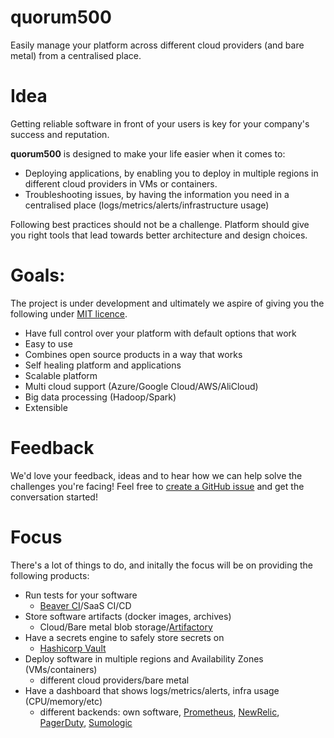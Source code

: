 # quorum500

Easily manage your platform across different cloud providers (and bare metal) from a centralised place.

# Idea

Getting reliable software in front of your users is key for your company's success and reputation.

**quorum500** is designed to make your life easier when it comes to:
* Deploying applications, by enabling you to deploy in multiple regions in different cloud providers in VMs or containers.
* Troubleshooting issues, by having the information you need in a centralised place (logs/metrics/alerts/infrastructure usage)

Following best practices should not be a challenge. Platform should give you right tools that lead towards better architecture and design choices.

# Goals:

The project is under development and ultimately we aspire of giving you the following under [MIT licence](https://github.com/advanced-research/quorum500/blob/master/LICENSE).

- Have full control over your platform with default options that work
- Easy to use
- Combines open source products in a way that works
- Self healing platform and applications
- Scalable platform
- Multi cloud support (Azure/Google Cloud/AWS/AliCloud)
- Big data processing (Hadoop/Spark)
- Extensible

# Feedback

We'd love your feedback, ideas and to hear how we can help solve the challenges you're facing! Feel free to [create a GitHub issue](https://github.com/advanced-research/quorum500/issues/new) and get the conversation started!

# Focus

There's a lot of things to do, and initally the focus will be on providing the following products:

- Run tests for your software
	- [Beaver CI](https://github.com/BeaverCI)/SaaS CI/CD
- Store software artifacts (docker images, archives)
	- Cloud/Bare metal blob storage/[Artifactory](https://jfrog.com/artifactory/)
- Have a secrets engine to safely store secrets on
	- [Hashicorp Vault](https://www.vaultproject.io/)
- Deploy software in multiple regions and Availability Zones (VMs/containers)
	- different cloud providers/bare metal
- Have a dashboard that shows logs/metrics/alerts, infra usage (CPU/memory/etc)
	- different backends: own software, [Prometheus](https://prometheus.io/), [NewRelic](https://newrelic.com/), [PagerDuty](pagerduty.com), [Sumologic](https://www.sumologic.com/)
